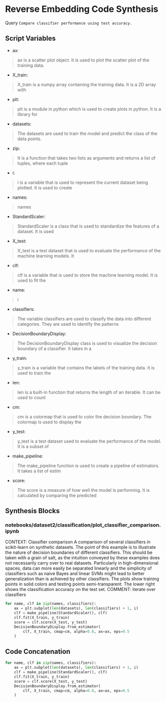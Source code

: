 # Reverse Embedding Code Synthesis
Query `Compare classifier performance using test accuracy.`
## Script Variables
- ax:<br>
>ax is a scatter plot object. It is used to plot the scatter plot of the training data.
- X_train:<br>
>X_train is a numpy array containing the training data. It is a 2D array with
- plt:<br>
>plt is a module in python which is used to create plots in python. It is a library for
- datasets:<br>
>The datasets are used to train the model and predict the class of the data points.
- zip:<br>
>It is a function that takes two lists as arguments and returns a list of tuples, where each tuple
- i:<br>
>i is a variable that is used to represent the current dataset being plotted. It is used to create
- names:<br>
>names
- StandardScaler:<br>
>StandardScaler is a class that is used to standardize the features of a dataset. It is used
- X_test:<br>
>X_test is a test dataset that is used to evaluate the performance of the machine learning models. It
- clf:<br>
>clf is a variable that is used to store the machine learning model. It is used to fit the
- name:<br>
>i
- classifiers:<br>
>The variable classifiers are used to classify the data into different categories. They are used to identify the patterns
- DecisionBoundaryDisplay:<br>
>The DecisionBoundaryDisplay class is used to visualize the decision boundary of a classifier. It takes in a
- y_train:<br>
>y_train is a variable that contains the labels of the training data. It is used to train the
- len:<br>
>len is a built-in function that returns the length of an iterable. It can be used to count
- cm:<br>
>cm is a colormap that is used to color the decision boundary. The colormap is used to display the
- y_test:<br>
>y_test is a test dataset used to evaluate the performance of the model. It is a subset of
- make_pipeline:<br>
>The make_pipeline function is used to create a pipeline of estimators. It takes a list of estim
- score:<br>
>The score is a measure of how well the model is performing. It is calculated by comparing the predicted
## Synthesis Blocks
### notebooks/dataset2/classification/plot_classifier_comparison.ipynb
CONTEXT:   Classifier comparison  A comparison of several classifiers in scikit-learn on synthetic datasets. The point of this example is to
illustrate the nature of decision boundaries of different classifiers. This should be taken with a grain of salt, as the intuition conveyed by these
examples does not necessarily carry over to real datasets.  Particularly in high-dimensional spaces, data can more easily be separated linearly and
the simplicity of classifiers such as naive Bayes and linear SVMs might lead to better generalization than is achieved by other classifiers.  The
plots show training points in solid colors and testing points semi-transparent. The lower right shows the classification accuracy on the test set.
COMMENT: iterate over classifiers
```python
for name, clf in zip(names, classifiers):
    ax = plt.subplot(len(datasets), len(classifiers) + 1, i)
    clf = make_pipeline(StandardScaler(), clf)
    clf.fit(X_train, y_train)
    score = clf.score(X_test, y_test)
    DecisionBoundaryDisplay.from_estimator(
        clf, X_train, cmap=cm, alpha=0.8, ax=ax, eps=0.5
    )
```

## Code Concatenation
```python
for name, clf in zip(names, classifiers):
    ax = plt.subplot(len(datasets), len(classifiers) + 1, i)
    clf = make_pipeline(StandardScaler(), clf)
    clf.fit(X_train, y_train)
    score = clf.score(X_test, y_test)
    DecisionBoundaryDisplay.from_estimator(
        clf, X_train, cmap=cm, alpha=0.8, ax=ax, eps=0.5
    )
```
